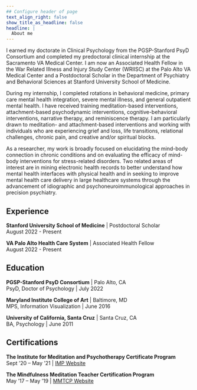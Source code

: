 ```yaml
---
## Configure header of page
text_align_right: false
show_title_as_headline: false
headline: |
  About me
---
```


I earned my doctorate in Clinical Psychology from the PGSP-Stanford PsyD Consortium and completed my predoctoral clinical internship at the Sacramento VA Medical Center. I am now an Associated Health Fellow in the War Related Illness and Injury Study Center (WRIISC) at the Palo Alto VA Medical Center and a Postdoctoral Scholar in the Department of Psychiatry and Behavioral Sciences at Stanford University School of Medicine. 

During my internship, I completed rotations in behavioral medicine, primary care mental health integration, severe mental illness, and general outpatient mental health. I have received training meditation-based interventions, attachment-based psychodynamic interventions, cognitive-behavioral interventions, narrative therapy, and reminiscence therapy. I am particularly drawn to meditation- and attachment-based interventions and working with individuals who are experiencing grief and loss, life transitions, relational challenges, chronic pain, and creative and/or spiritual blocks. 

As a researcher, my work is broadly focused on elucidating the mind-body connection in chronic conditions and on evaluating the efficacy of mind-body interventions for stress-related disorders. Two related areas of interest are in mining electronic health records to better understand how mental health interfaces with physical health and in seeking to improve mental health care delivery in large healthcare systems through the advancement of idiographic and psychoneuroimmunological approaches in precision psychiatry.

<!-- this is a subheadline -->
## Experience

**Stanford University School of Medicine** | Postdoctoral Scholar <br> August 2022 - Present

**VA Palo Alto Health Care System** | Associated Health Fellow <br> August 2022 - Present

## Education

**PGSP-Stanford PsyD Consortium** | Palo Alto, CA <br>
PsyD, Doctor of Psychology | July 2022

**Maryland Institute College of Art** | Baltimore, MD <br>
MPS, Information Visualization | June 2016

**University of California, Santa Cruz** | Santa Cruz, CA <br>
BA, Psychology | June 2011

## Certifications

**The Institute for Meditation and Psychotherapy Certificate Program** <br>
Sept ’20 – May ’21 | [IMP Website](https://meditationandpsychotherapy.org/)

**The Mindfulness Meditation Teacher Certification Program** <br>
May ’17 – May ’19 | [MMTCP Website](https://mmtcp.soundstrue.com/)





